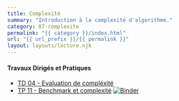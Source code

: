 ```yaml
---
title: Complexité
summary: "Introduction à la complexité d'algorithme."
category: 07-complexite
permalink: "{{ category }}/index.html"
url: "{{ url_prefix }}/{{ permalink }}"
layout: layouts/lecture.njk
---
```


#### Travaux Dirigés et Pratiques
* [TD 04 - Evaluation de compléxité](./td-04-eval-complexite.html)
* [TP 11 - Benchmark et complexité](./tp-11-bench-complexite.html) <a href="https://mybinder.org/v2/gh/loic-yvonnet/algo-appliquee/master?filepath=cours%2F07-complexite%2Fwork-assignment-15.ipynb"><img class="inline" src="https://mybinder.org/badge_logo.svg" alt="Binder"></a>
